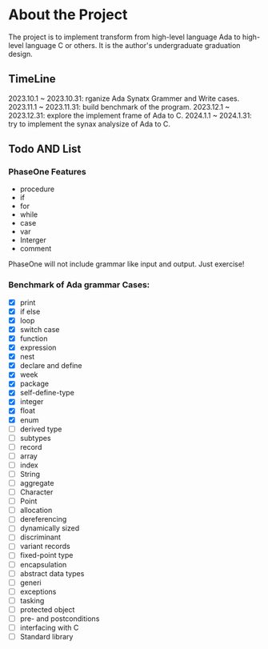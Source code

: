 # About the Project
The project is to implement transform from high-level language Ada to high-level language C or others. It is the author's undergraduate graduation design.

## TimeLine

2023.10.1 ~ 2023.10.31: rganize Ada Synatx Grammer and Write cases.
2023.11.1 ~ 2023.11.31: build benchmark of the program.
2023.12.1 ~ 2023.12.31: explore the implement frame of Ada to C.
2024.1.1 ~ 2024.1.31: try to implement the synax analysize of Ada to C.

## Todo AND List

### PhaseOne Features

- procedure
- if
- for 
- while
- case
- var
- Interger
- comment

PhaseOne will not include grammar like input and output. Just exercise!

### Benchmark of Ada grammar Cases:
- [x] print
- [x] if else
- [x] loop
- [x] switch case
- [x] function
- [x] expression
- [x] nest
- [x] declare and define
- [x] week
- [x] package
- [x] self-define-type
- [x] integer
- [x] float
- [x] enum
- [ ] derived type
- [ ] subtypes
- [ ] record
- [ ] array
- [ ] index
- [ ] String
- [ ] aggregate
- [ ] Character
- [ ] Point
- [ ] allocation
- [ ] dereferencing
- [ ] dynamically sized
- [ ] discriminant
- [ ] variant records
- [ ] fixed-point type
- [ ] encapsulation
- [ ] abstract data types
- [ ] generi
- [ ] exceptions
- [ ] tasking
- [ ] protected object
- [ ] pre- and postconditions
- [ ] interfacing with C
- [ ] Standard library